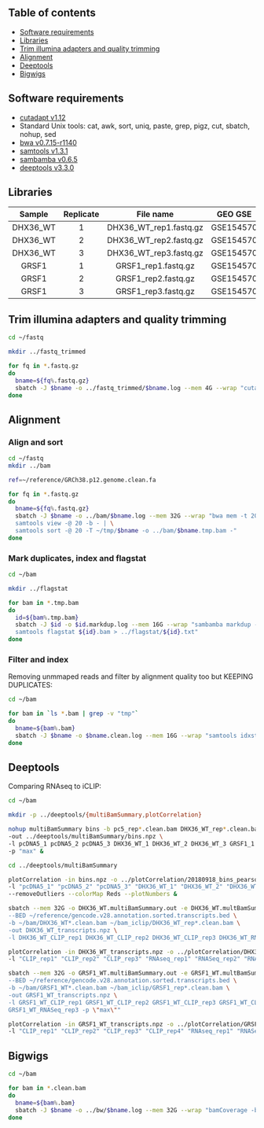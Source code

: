
## Table of contents

- [Software requirements](#software-requirements)
- [Libraries](#libraries)
- [Trim illumina adapters and quality trimming](#trim-illumina-adapters-and-quality-trimming)
- [Alignment](#alignment)
- [Deeptools](#deeptools)
- [Bigwigs](#bigwigs)


## Software requirements

- [cutadapt v1.12](http://cutadapt.readthedocs.io/en/stable/guide.html)
- Standard Unix tools: cat, awk, sort, uniq, paste, grep, pigz, cut, sbatch, nohup, sed
- [bwa v0.7.15-r1140](http://bio-bwa.sourceforge.net/)
- [samtools v1.3.1](http://samtools.sourceforge.net/)
- [sambamba v0.6.5](https://lomereiter.github.io/sambamba/)
- [deeptools v3.3.0](https://deeptools.readthedocs.io/en/develop/)


## Libraries

Sample | Replicate | File name | GEO GSE | GEO GSM
:--------:|:---------:|:---------:|:-------:|:-------:
DHX36_WT | 1 | DHX36_WT_rep1.fastq.gz | GSE154570 | GSM5283753
DHX36_WT | 2 | DHX36_WT_rep2.fastq.gz | GSE154570 | GSM5283754
DHX36_WT | 3 | DHX36_WT_rep3.fastq.gz | GSE154570 | GSM5283755
GRSF1 | 1 | GRSF1_rep1.fastq.gz | GSE154570 | GSM5283759
GRSF1 | 2 | GRSF1_rep2.fastq.gz | GSE154570 | GSM5283760
GRSF1 | 3 | GRSF1_rep3.fastq.gz | GSE154570 | GSM5283761


## Trim illumina adapters and quality trimming

```bash
cd ~/fastq

mkdir ../fastq_trimmed

for fq in *.fastq.gz
do
  bname=${fq%.fastq.gz}
  sbatch -J $bname -o ../fastq_trimmed/$bname.log --mem 4G --wrap "cutadapt -a AGATCGGAAGAGC -m 20 --max-n=20 -q 20 -o ../fastq_trimmed/${bname}.fq.gz $fq > ../fastq_trimmed/$bname.txt"
done
```


## Alignment

### Align and sort

```bash
cd ~/fastq
mkdir ../bam

ref=~/reference/GRCh38.p12.genome.clean.fa

for fq in *.fastq.gz
do
  bname=${fq%.fastq.gz}
  sbatch -J $bname -o ../bam/$bname.log --mem 32G --wrap "bwa mem -t 20 -M $ref $fq | \
  samtools view -@ 20 -b - | \
  samtools sort -@ 20 -T ~/tmp/$bname -o ../bam/$bname.tmp.bam -"
done
```

### Mark duplicates, index and flagstat

```bash
cd ~/bam

mkdir ../flagstat

for bam in *.tmp.bam
do
  id=${bam%.tmp.bam}
  sbatch -J $id -o $id.markdup.log --mem 16G --wrap "sambamba markdup -t 20 $bam ${id}.bam 2> ${id}.markdup.txt && \
  samtools flagstat ${id}.bam > ../flagstat/${id}.txt"
done
```

### Filter and index

Removing unmmaped reads and filter by alignment quality too but KEEPING DUPLICATES:

```bash
cd ~/bam

for bam in `ls *.bam | grep -v "tmp"`
do
  bname=${bam%.bam}
  sbatch -J $bname -o $bname.clean.log --mem 16G --wrap "samtools idxstats $bam | cut -f1 | grep '^chr' | xargs samtools view -@ 20 -b -F 516 -q 1 $bam > $bname.clean.bam && samtools index $bname.clean.bam"
done
```


## Deeptools

Comparing RNAseq to iCLIP:

```bash
cd ~/bam

mkdir -p ../deeptools/{multiBamSummary,plotCorrelation}

nohup multiBamSummary bins -b pc5_rep*.clean.bam DHX36_WT_rep*.clean.bam GRSF1_rep*.clean.bam \
-out ../deeptools/multiBamSummary/bins.npz \
-l pcDNA5_1 pcDNA5_2 pcDNA5_3 DHX36_WT_1 DHX36_WT_2 DHX36_WT_3 GRSF1_1 GRSF1_2 GRSF1_3 \
-p "max" &

cd ../deeptools/multiBamSummary

plotCorrelation -in bins.npz -o ../plotCorrelation/20180918_bins_pearson_heatmap.png -c pearson -p heatmap \
-l "pcDNA5_1" "pcDNA5_2" "pcDNA5_3" "DHX36_WT_1" "DHX36_WT_2" "DHX36_WT_3" "GRSF1_1" "GRSF1_2" "GRSF1_3" \
--removeOutliers --colorMap Reds --plotNumbers &

sbatch --mem 32G -o DHX36_WT.multiBamSummary.out -e DHX36_WT.multBamSummary.err -J DHX36_WT --wrap "multiBamSummary BED-file \
--BED ~/reference/gencode.v28.annotation.sorted.transcripts.bed \
-b ~/bam/DHX36_WT*.clean.bam ~/bam_iclip/DHX36_WT_rep*.clean.bam \
-out DHX36_WT_transcripts.npz \
-l DHX36_WT_CLIP_rep1 DHX36_WT_CLIP_rep2 DHX36_WT_CLIP_rep3 DHX36_WT_RNAseq_rep1 DHX36_WT_RNASeq_rep2 DHX36_WT_RNASeq_rep3 -p \"max\""

plotCorrelation -in DHX36_WT_transcripts.npz -o ../plotCorrelation/DHX36_WT_transcripts.scatter.png -c pearson -p scatterplot \
-l "CLIP_rep1" "CLIP_rep2" "CLIP_rep3" "RNAseq_rep1" "RNASeq_rep2" "RNASeq_rep3" --removeOutliers --log1p &

sbatch --mem 32G -o GRSF1_WT.multiBamSummary.out -e GRSF1_WT.multBamSummary.err -J GRSF1_WT --wrap "multiBamSummary BED-file \
--BED ~/reference/gencode.v28.annotation.sorted.transcripts.bed \
-b ~/bam/GRSF1_WT*.clean.bam ~/bam_iclip/GRSF1_rep*.clean.bam \
-out GRSF1_WT_transcripts.npz \
-l GRSF1_WT_CLIP_rep1 GRSF1_WT_CLIP_rep2 GRSF1_WT_CLIP_rep3 GRSF1_WT_CLIP_rep4 GRSF1_WT_RNAseq_rep1 GRSF1_WT_RNASeq_rep2 \
GRSF1_WT_RNASeq_rep3 -p \"max\""

plotCorrelation -in GRSF1_WT_transcripts.npz -o ../plotCorrelation/GRSF1_WT_transcripts.scatter.png -c pearson -p scatterplot \
-l "CLIP_rep1" "CLIP_rep2" "CLIP_rep3" "CLIP_rep4" "RNAseq_rep1" "RNASeq_rep2" "RNASeq_rep3" --removeOutliers --log1p &
```

## Bigwigs

```bash
cd ~/bam

for bam in *.clean.bam
do
  bname=${bam%.bam}
  sbatch -J $bname -o ../bw/$bname.log --mem 32G --wrap "bamCoverage -b $bam -o ../bw/$bname.bw -of bigwig --binSize 1 -p 20 --normalizeUsing CPM"
done
```
